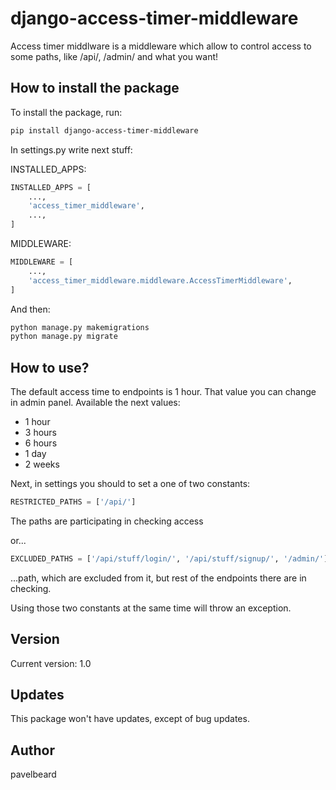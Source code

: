 # django-access-timer-middleware

Access timer middlware is a middleware which allow to control access to some paths, like
/api/, /admin/ and what you want!


## How to install the package

To install the package, run:

```bash
pip install django-access-timer-middleware
```
In settings.py write next stuff:

INSTALLED_APPS:
```python
INSTALLED_APPS = [
    ...,
    'access_timer_middleware',
    ...,
]
```

MIDDLEWARE:
```python
MIDDLEWARE = [
    ...,
    'access_timer_middleware.middleware.AccessTimerMiddleware',
]
```

And then:

```bash
python manage.py makemigrations
python manage.py migrate
```

## How to use?

The default access time to endpoints is 1 hour.
That value you can change in admin panel.
Available the next values:
<ul>
    <li>1 hour</li>
    <li>3 hours</li>
    <li>6 hours</li>
    <li>1 day</li>
    <li>2 weeks</li>
</ul>

Next, in settings you should to set a one of two constants:



```python
RESTRICTED_PATHS = ['/api/']
```
The paths are participating in checking access

or...

```python
EXCLUDED_PATHS = ['/api/stuff/login/', '/api/stuff/signup/', '/admin/']
```
...path, which are excluded from it, but rest of the endpoints there are in checking.

Using those two constants at the same time will throw an exception.


## Version

Current version: 1.0

## Updates

This package won't have updates, except of bug updates.

## Author

pavelbeard